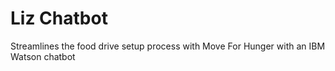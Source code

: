 # Liz Chatbot

Streamlines the food drive setup process with Move For Hunger with an IBM Watson chatbot
